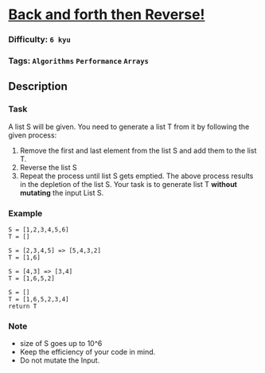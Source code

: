 # [Back and forth then Reverse!](https://www.codewars.com/kata/60cc93db4ab0ae0026761232)

### Difficulty: `6 kyu`

### Tags: `Algorithms` `Performance` `Arrays`

## Description

### Task
A list S will be given. You need to generate a list T from it by following the given process:

1. Remove the first and last element from the list S and add them to the list T.
2. Reverse the list S
3. Repeat the process until list S gets emptied.
The above process results in the depletion of the list S. Your task is to generate list T **without mutating** the input List S.

### Example

```
S = [1,2,3,4,5,6]
T = []

S = [2,3,4,5] => [5,4,3,2]
T = [1,6]

S = [4,3] => [3,4]
T = [1,6,5,2]

S = []
T = [1,6,5,2,3,4]
return T
```

### Note
- size of S goes up to 10^6
- Keep the efficiency of your code in mind.
- Do not mutate the Input.